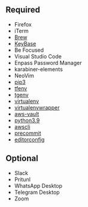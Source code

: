 ## Required
- Firefox
- iTerm
- [Brew](https://brew.sh/)
- [KeyBase](https://keybase.io/)
- Be Focused
- Visual Studio Code
- Enpass Password Manager
- karabiner-elements
- NeoVim
- [pip3](https://www.geeksforgeeks.org/how-to-install-pip-in-macos/)
- [tfenv](https://github.com/tfutils/tfenv)
- [tgenv](https://github.com/cunymatthieu/tgenv)
- [virtualenv](https://virtualenv.pypa.io/en/latest/)
- [virtualenvwrapper](https://virtualenvwrapper.readthedocs.io/en/latest/install.html)
- [aws-vault](https://github.com/99designs/aws-vault)
- [python3.9](https://stackoverflow.com/a/49528037)
- [awscli](https://docs.aws.amazon.com/cli/latest/userguide/install-cliv2-mac.html)
- [precommit](https://pre-commit.com/)
- [editorconfig](https://editorconfig.org/)


## Optional
- Slack
- Pritunl
- WhatsApp Desktop
- Telegram Desktop
- Zoom